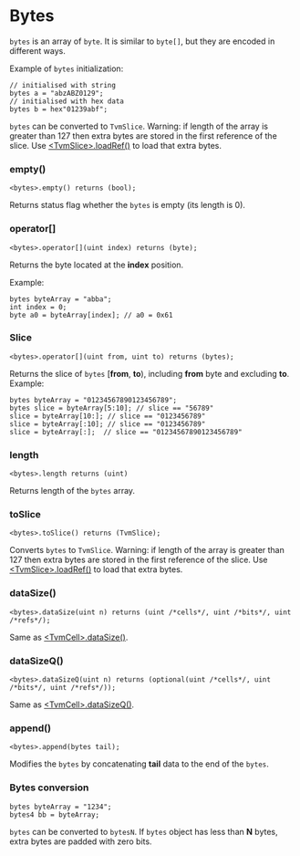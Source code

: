 # Bytes

`bytes` is an array of `byte`. It is similar to `byte[]`, but they are encoded in different ways.

Example of `bytes` initialization:

```solidity
// initialised with string
bytes a = "abzABZ0129";
// initialised with hex data
bytes b = hex"01239abf";
```

`bytes` can be converted to `TvmSlice`. Warning: if length of the array is greater than 127 then extra bytes are stored in the first reference of the slice. Use [\<TvmSlice>.loadRef()](../tvm-specific-types/tvmslice.md#loadref) to load that extra bytes.

### empty()

```solidity
<bytes>.empty() returns (bool);
```

Returns status flag whether the `bytes` is empty (its length is 0).

### operator\[]

```solidity
<bytes>.operator[](uint index) returns (byte);
```

Returns the byte located at the **index** position.

Example:

```solidity
bytes byteArray = "abba";
int index = 0;
byte a0 = byteArray[index]; // a0 = 0x61
```

### Slice

```solidity
<bytes>.operator[](uint from, uint to) returns (bytes);
```

Returns the slice of `bytes` \[**from**, **to**), including **from** byte and excluding **to**. Example:

```solidity
bytes byteArray = "01234567890123456789";
bytes slice = byteArray[5:10]; // slice == "56789"
slice = byteArray[10:]; // slice == "0123456789"
slice = byteArray[:10]; // slice == "0123456789"
slice = byteArray[:];  // slice == "01234567890123456789"
```

### length

```solidity
<bytes>.length returns (uint)
```

Returns length of the `bytes` array.

### toSlice

```solidity
<bytes>.toSlice() returns (TvmSlice);
```

Converts `bytes` to `TvmSlice`.
Warning: if length of the array is greater than 127 then extra bytes are
stored in the first reference of the slice. Use [\<TvmSlice\>.loadRef()](../tvm-specific-types/tvmslice.md#loadref) to load that extra bytes.


### dataSize()

```solidity
<bytes>.dataSize(uint n) returns (uint /*cells*/, uint /*bits*/, uint /*refs*/);
```

Same as [\<TvmCell>.dataSize()](bytes.md#datasize).

### dataSizeQ()

```solidity
<bytes>.dataSizeQ(uint n) returns (optional(uint /*cells*/, uint /*bits*/, uint /*refs*/));
```

Same as [\<TvmCell>.dataSizeQ()](bytes.md#datasizeq).

### append()

```solidity
<bytes>.append(bytes tail);
```

Modifies the `bytes` by concatenating **tail** data to the end of the `bytes`.

### Bytes conversion

```solidity
bytes byteArray = "1234";
bytes4 bb = byteArray;
```

`bytes` can be converted to `bytesN`. If `bytes` object has less than **N** bytes, extra bytes are padded with zero bits.
